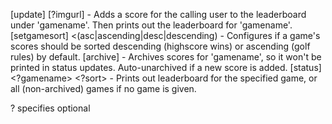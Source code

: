 [update] <gamename> <score> [?imgurl] - Adds a score for the calling user to the leaderboard under 'gamename'. Then prints out the leaderboard for 'gamename'. 
[setgamesort] <gamename> <(asc|ascending|desc|descending) - Configures if a game's scores should be sorted descending (highscore wins) or ascending (golf rules) by default. 
[archive] <gamename> - Archives scores for 'gamename', so it won't be printed in status updates. Auto-unarchived if a new score is added. 
[status] <?gamename> <?sort> - Prints out leaderboard for the specified game, or all (non-archived) games if no game is given. 

? specifies optional
